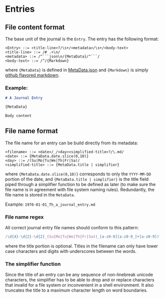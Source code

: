 # Entries

## File content format

The base unit of the journal is the `Entry`. The entry has the following format:

```
<Entry> ::= <title-line>?/\s+/<metadata>/\s+/<body-text>
<title-line> ::= /# .+\n/
<metadata> ::= /^```json\n/{MetaData}/^```/
<body-text> ::= /^/{Markdown}
```

where `{MetaData}` is defined in [MetaData.json](../src/model/MetaData.json) and `{Markdown}` is simply [github flavored markdown](https://github.github.com/gfm/).

### Example:

```markdown
# A Journal Entry

{MetaData}

Body content
```

## File name format

The file name for an entry can be build directly from its metadata:

```
<filename> ::= <date>/_/<day><simplified-title>?/\.md/
<date> ::= {MetaData.date.slice(0,10)}
<day> ::= /(Su|Mo|Tu|We|Th|Fr|Sa)/
<simplified-title> ::= {MetaData.title | simplifier}
```

where `{MetaData.date.slice(0,10)}` corresponds to only the `YYYY-MM-DD` portion of the date, and `{MetaData.title | simplifier}` is the title field piped through a simplifier function to be defined as later (to make sure the file name is in agreement with file system naming rules). Redundantly, the file name is stored in the `MetaData`.

Example: `1970-01-01_Th_a_journal_entry.md`

### File name regex

All correct journal entry file names should conform to this pattern:

```js
/\d{4}-\d{2}-\d{2}_(Su|Mo|Tu|We|Th|Fr|Sa)(_[a-z0-9][a-z0-9_]+[a-z0-9])?\.md/
```

where the title portion is optional. Titles in the filename can only have lower case characters and digits with underscores between the words.


### The simplifier function

Since the title of an entry can be any sequence of non-linebreak unicode characters, the simplifier has to be able to drop and or replace characters that invalid for a file system or inconvenient in a shell environment. It also truncates the title to a maximum character length on word boundaries.
